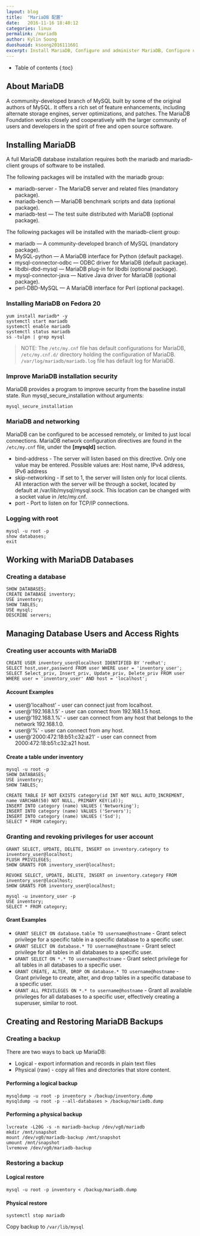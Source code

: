 ```yaml
---
layout: blog
title:  "MariaDB 配置"
date:   2016-11-16 18:40:12
categories: linux
permalink: /mariadb
author: Kylin Soong
duoshuoid: ksoong2016111601
excerpt: Install MariaDB, Configure and administer MariaDB, Configure user and access rights, Backup and restore
---
```


* Table of contents
{:toc}

## About MariaDB

A community-developed branch of MySQL built by some of the original authors of MySQL. It offers a rich set of feature enhancements, including alternate storage engines, server optimizations, and patches. The MariaDB Foundation works closely and cooperatively with the larger community of users and developers in the spirit of free and open source software.

## Installing MariaDB

A full MariaDB database installation requires both the mariadb and mariadb-client groups of software to be installed.

The following packages will be installed with the mariadb group:

* mariadb-server - The MariaDB server and related files (mandatory package).
* mariadb-bench — MariaDB benchmark scripts and data (optional package).
* mariadb-test — The test suite distributed with MariaDB (optional package).

The following packages will be installed with the mariadb-client group:

* mariadb — A community-developed branch of MySQL (mandatory package).
* MySQL-python — A MariaDB interface for Python (default package).
* mysql-connector-odbc — ODBC driver for MariaDB (default package).
* libdbi-dbd-mysql — MariaDB plug-in for libdbi (optional package).
* mysql-connector-java — Native Java driver for MariaDB (optional package).
* perl-DBD-MySQL — A MariaDB interface for Perl (optional package).

### Installing MariaDB on Fedora 20

~~~
yum install mariadb* -y
systemctl start mariadb
systemctl enable mariadb
systemctl status mariadb
ss -tulpn | grep mysql
~~~

> NOTE: The `/etc/my.cnf` file has default configurations for MariaDB, `/etc/my.cnf.d/` directory holding the configuration of MariaDB. `/var/log/mariadb/mariadb.log` file has default log for MariaDB.

### Improve MariaDB installation security

MariaDB provides a program to improve security from the baseline install state. Run mysql_secure_installation without arguments:

~~~
mysql_secure_installation
~~~

### MariaDB and networking

MariaDB can be configured to be accessed remotely, or limited to just local connections. MariaDB network configuration directives are found in the `/etc/my.cnf` file, under the **[mysqld]** section.

* bind-address - The server will listen based on this directive. Only one value may be entered. Possible values are: Host name, IPv4 address, IPv6 address
* skip-networking - If set to 1, the server will listen only for local clients. All interaction with the server will be through a socket, located by default at /var/lib/mysql/mysql.sock. This location can be changed with a socket value in /etc/my.cnf.
* port - Port to listen on for TCP/IP connections.

### Logging with root

~~~
mysql -u root -p
show databases;
exit
~~~

## Working with MariaDB Databases

### Creating a database

~~~
SHOW DATABASES;
CREATE DATABASE inventory;
USE inventory;
SHOW TABLES;
USE mysql;
DESCRIBE servers;
~~~

## Managing Database Users and Access Rights

### Creating user accounts with MariaDB

~~~
CREATE USER inventory_user@localhost IDENTIFIED BY 'redhat';
SELECT host,user,password FROM user WHERE user = 'inventory_user';
SELECT Select_priv, Insert_priv, Update_priv, Delete_priv FROM user WHERE user = 'inventory_user' AND host = 'localhost';
~~~

#### Account Examples

* user@'localhost' - user can connect just from localhost.
* user@'192.168.1.5' - user can connect from 192.168.1.5 host.
* user@'192.168.1.%' - user can connect from any host that belongs to the network 192.168.1.0.
* user@'%' - user can connect from any host.
* user@'2000:472:18:b51:c32:a21' - user can connect from 2000:472:18:b51:c32:a21 host.

#### Create a table under inventory

~~~
mysql -u root -p 
SHOW DATABASES;
USE inventory;
SHOW TABLES;

CREATE TABLE IF NOT EXISTS category(id INT NOT NULL AUTO_INCREMENT, name VARCHAR(50) NOT NULL, PRIMARY KEY(id));
INSERT INTO category (name) VALUES ('Networking');
INSERT INTO category (name) VALUES ('Servers');
INSERT INTO category (name) VALUES ('Ssd');
SELECT * FROM category;
~~~

### Granting and revoking privileges for user account

~~~
GRANT SELECT, UPDATE, DELETE, INSERT on inventory.category to inventory_user@localhost;
FLUSH PRIVILEGES;
SHOW GRANTS FOR inventory_user@localhost;

REVOKE SELECT, UPDATE, DELETE, INSERT on inventory.category FROM inventory_user@localhost;
SHOW GRANTS FOR inventory_user@localhost;

mysql -u inventory_user -p
USE inventory;
SELECT * FROM category;
~~~

#### Grant Examples

* `GRANT SELECT ON database.table TO username@hostname` - Grant select privilege for a specific table in a specific database to a specific user.
* `GRANT SELECT ON database.* TO username@hostname` - Grant select privilege for all tables in all databases to a specific user.
* `GRANT SELECT ON *.* TO username@hostname` - Grant select privilege for all tables in all databases to a specific user.
* `GRANT CREATE, ALTER, DROP ON database.* TO username@hostname` - Grant privilege to create, alter, and drop tables in a specific database to a specific user.
* `GRANT ALL PRIVILEGES ON *.* to username@hostname` - Grant all available privileges for all databases to a specific user, effectively creating a superuser, similar to root.

## Creating and Restoring MariaDB Backups

### Creating a backup

There are two ways to back up MariaDB:

* Logical - export information and records in plain text files
* Physical (raw) - copy all files and directories that store content.

#### Performing a logical backup

~~~
mysqldump -u root -p inventory > /backup/inventory.dump
mysqldump -u root -p --all-databases > /backup/mariadb.dump
~~~

#### Performing a physical backup

~~~
lvcreate -L20G -s -n mariadb-backup /dev/vg0/mariadb
mkdir /mnt/snapshot
mount /dev/vg0/mariadb-backup /mnt/snapshot
umount /mnt/snapshot
lvremove /dev/vg0/mariadb-backup
~~~

### Restoring a backup

#### Logical restore

~~~
mysql -u root -p inventory < /backup/mariadb.dump
~~~

#### Physical restore

~~~
systemctl stop mariadb
~~~

Copy backup to `/var/lib/mysql`
